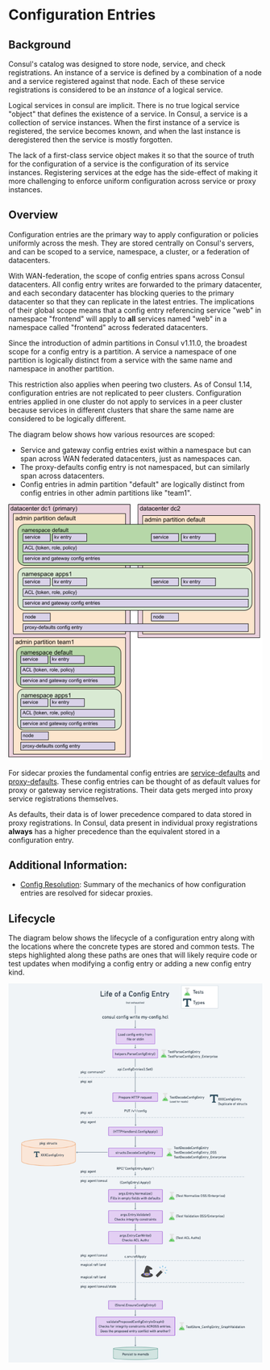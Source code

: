 # Configuration Entries
## Background
Consul's catalog was designed to store node, service, and check registrations. An instance of a service is defined by a combination of a node and a service registered against that node. Each of these service registrations is considered to be an _instance_ of a logical service.

Logical services in consul are implicit. There is no true logical service "object" that defines the existence of a service. In Consul, a service is a collection of service instances. When the first instance of a service is registered, the service becomes known, and when the last instance is deregistered then the service is mostly forgotten.

The lack of a first-class service object makes it so that the source of truth for the configuration of a service is the configuration of its service instances. Registering services at the edge has the side-effect of making it more challenging to enforce uniform configuration across service or proxy instances.

## Overview
Configuration entries are the primary way to apply configuration or policies uniformly across the mesh. They are stored centrally on Consul's servers, and can be scoped to a service, namespace, a cluster, or a federation of datacenters.

With WAN-federation, the scope of config entries spans across Consul datacenters. All config entry writes are forwarded to the primary datacenter, and each secondary datacenter has blocking queries to the primary datacenter so that they can replicate in the latest entries. The implications of their global scope means that a config entry referencing service "web" in namespace "frontend" will apply to **all** services named "web" in a namespace called "frontend"  across federated datacenters.

Since the introduction of admin partitions in Consul v1.11.0, the broadest scope for a config entry is a partition. A service a namespace of one partition is logically distinct from a service with the same name and namespace in another partition.

This restriction also applies when peering two clusters. As of Consul 1.14, configuration entries are not replicated to peer clusters.  Configuration entries applied in one cluster do not apply to services in a peer cluster because services in different clusters that share the same name are considered to be logically different.

The diagram below shows how various resources are scoped:
* Service and gateway config entries exist within a namespace but can span across WAN federated datacenters, just as namespaces can.
* The proxy-defaults config entry is not namespaced, but can similarly span across datacenters.
* Config entries in admin partition "default" are logically distinct from config entries in other admin partitions like "team1".

![World of Data](./world-of-data.png)

For sidecar proxies the fundamental config entries are [service-defaults](https://developer.hashicorp.com/consul/docs/connect/config-entries/service-defaults) and [proxy-defaults](https://developer.hashicorp.com/consul/docs/connect/config-entries/proxy-defaults). These config entries can be thought of as default values for proxy or gateway service registrations. Their data gets merged into proxy service registrations themselves.

As defaults, their data is of lower precedence compared to data stored in proxy registrations. In Consul, data present in individual proxy registrations **always** has a higher precedence than the equivalent stored in a configuration entry.

## Additional Information:
- [Config Resolution](config-resolution.md): Summary of the mechanics of how configuration entries are resolved for sidecar proxies.

## Lifecycle

The diagram below shows the lifecycle of a configuration entry along with the locations where the concrete types are stored and common tests. The steps highlighted along these paths are ones that will likely require code or test updates when modifying a config entry or adding a new config entry kind.

![Life of a Config Entry](./life-of-a-config-entry.png)

